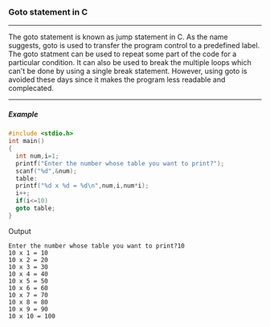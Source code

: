 ### Goto statement in C

----

The goto statement is known as jump statement in C. As the name suggests, goto is used to transfer the program control to a predefined label. The goto statment can be used to repeat some part of the code for a particular condition. It can also be used to break the multiple loops which can't be done by using a single break statement. However, using goto is avoided these days since it makes the program less readable and complecated.

-----

##### Example 

```objectivec
#include <stdio.h>  
int main()   
{  
  int num,i=1;   
  printf("Enter the number whose table you want to print?");   
  scanf("%d",&num);  
  table:   
  printf("%d x %d = %d\n",num,i,num*i);  
  i++;  
  if(i<=10)  
  goto table;    
} 
```

Output

```
Enter the number whose table you want to print?10
10 x 1 = 10
10 x 2 = 20
10 x 3 = 30
10 x 4 = 40
10 x 5 = 50
10 x 6 = 60
10 x 7 = 70
10 x 8 = 80
10 x 9 = 90
10 x 10 = 100

```

